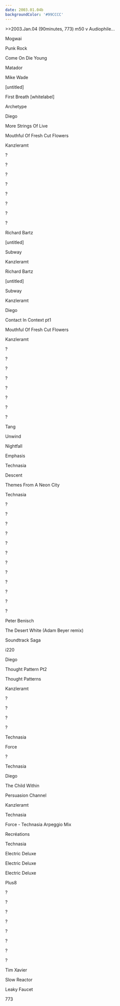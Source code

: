 ```yaml
---
date: 2003.01.04b
backgroundColor: '#99CCCC'
---
```


\>>2003.Jan.04 (90minutes, 773) m50 v Audiophile...

Mogwai

Punk Rock

Come On Die Young

Matador

Mike Wade

\[untitled\]

First Breath \[whitelabel\]

Archetype

Diego

More Strings Of Live

Mouthful Of Fresh Cut Flowers

Kanzleramt

?

?

?

?

?

?

?

?

Richard Bartz

\[untitled\]

Subway

Kanzleramt

Richard Bartz

\[untitled\]

Subway

Kanzleramt

Diego

Contact In Context pt1

Mouthful Of Fresh Cut Flowers

Kanzleramt

?

?

?

?

?

?

?

?

Tang

Unwind

Nightfall

Emphasis

Technasia

Descent

Themes From A Neon City

Technasia

?

?

?

?

?

?

?

?

?

?

?

?

Peter Benisch

The Desert White (Adam Beyer remix)

Soundtrack Saga

i220

Diego

Thought Pattern Pt2

Thought Patterns

Kanzleramt

?

?

?

?

Technasia

Force

?

Technasia

Diego

The Child Within

Persuasion Channel

Kanzleramt

Technasia

Force - Technasia Arpeggio Mix

Recréations

Technasia

Electric Deluxe

Electric Deluxe

Electric Deluxe

Plus8

?

?

?

?

?

?

?

?

Tim Xavier

Slow Reactor

Leaky Faucet

773